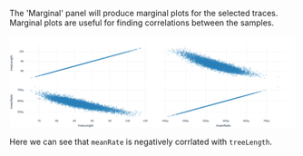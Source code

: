 The 'Marginal' panel will produce marginal plots for the selected traces. Marginal plots are useful for finding correlations between the samples.

![](../images/marginal.png)

Here we can see that `meanRate` is negatively corrlated with `treeLength`.